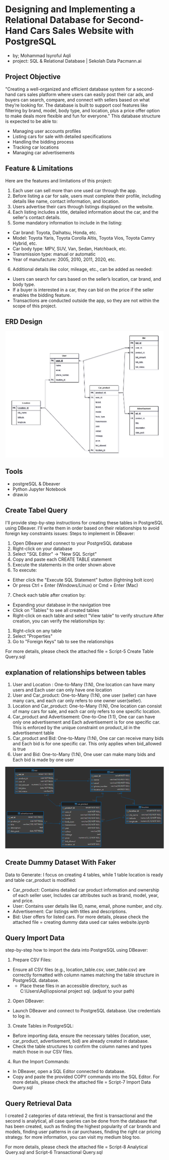 # Designing and Implementing a Relational Database for Second-Hand Cars Sales Website with PostgreSQL
- by; Mohammad Isyroful Aqli
- project: SQL & Relational Database | Sekolah Data Pacmann.ai

## Project Objective
"Creating a well-organized and efficient database system for a second-hand cars sales platform where users can easily post their car ads,
and buyers can search, compare, and connect with sellers based on what they’re looking for. The database is built to support cool features
like filtering by brand, model, body type, and location, plus a price offer option to make deals more flexible and fun for everyone."
This database structure is expected to be able to:
- Managing user accounts profiles
- Listing cars for sale with detailed specifications
- Handling the bidding process
- Tracking car locations
- Managing car advertisements

## Feature & Limitations
Here are the features and limitations of this project:
1.	Each user can sell more than one used car through the app.
2.	Before listing a car for sale, users must complete their profile, including details like name, contact information, and location.
3.	Users advertise their cars through listings displayed on the website.
4.	Each listing includes a title, detailed information about the car, and the seller's contact details.
5.	Some mandatory information to include in the listing:
   - Car brand: Toyota, Daihatsu, Honda, etc.
   - Model: Toyota Yaris, Toyota Corolla Altis, Toyota Vios, Toyota Camry Hybrid, etc.
   - Car body type: MPV, SUV, Van, Sedan, Hatchback, etc.
   - Transmission type: manual or automatic
   - Year of manufacture: 2005, 2010, 2011, 2020, etc.
6.  Additional details like color, mileage, etc., can be added as needed:
- Users can search for cars based on the seller’s location, car brand, and body type.
- If a buyer is interested in a car, they can bid on the price if the seller enables the bidding feature.
- Transactions are conducted outside the app, so they are not within the scope of this project.

## ERD Design
![ERD Diagram](https://github.com/aqli-myproject/Designing-and-Implementing-a-Relational-Database-for-Second-Hand-Cars-Sales-Website/blob/main/erd%20website%20car%20sales%20drawio.jpg)

## Tools
- postgreSQL & Dbeaver
- Python Jupyter Notebook
- draw.io

## Create Tabel Query
I'll provide step-by-step instructions for creating these tables in PostgreSQL using DBeaver. I'll write them in order based on their relationships to avoid foreign key constraints issues:
Steps to implement in DBeaver:
1.	Open DBeaver and connect to your PostgreSQL database
2.	Right-click on your database
3.	Select "SQL Editor" → "New SQL Script"
4.	Copy and paste each CREATE TABLE statement
5.	Execute the statements in the order shown above
6.	To execute:
   - Either click the "Execute SQL Statement" button (lightning bolt icon)
   - Or press Ctrl + Enter (Windows/Linux) or Cmd + Enter (Mac)
7.	Check each table after creation by:
  - Expanding your database in the navigation tree
  - Click on "Tables" to see all created tables
  - Right-click on each table and select "View table" to verify structure
After creation, you can verify the relationships by:
1.	Right-click on any table
2.	Select "Properties"
3.	Go to "Foreign Keys" tab to see the relationships

For more details, please check the attached file = Script-5 Create Table Query.sql

## explanation of relationships between tables
1.	User and Location : One-to-Many (1:N), One location can have many users and Each user can only have one location
2.	User and Car_product: One-to-Many (1:N), one user (seller) can have many cars, and each car only refers to one owner user(seller).
3.	Location and Car_product: One-to-Many (1:N), One location can consist of many cars for sale, and each car only refers to one specific location.
4.	Car_product and Advertisement: One-to-One (1:1), One car can have only one advertisement and Each advertisement is for one specific car. This is enforced by the unique constraint on product_id in the advertisement table
5.	Car_product and Bid: One-to-Many (1:N), One car can receive many bids and Each bid is for one specific car. This only applies when bid_allowed is true
6.	User and Bid: One-to-Many (1:N), One user can make many bids and Each bid is made by one user

![ERD Diagram](https://github.com/aqli-myproject/Designing-and-Implementing-a-Relational-Database-for-Second-Hand-Cars-Sales-Website/blob/main/erd%20website%20jual%20beli%20mobil%20dbeaver.png)


## Create Dummy Dataset With Faker
  Data to Generate: I focus on creating 4 tables, while 1 table location is ready and table car_product is modified:
- Car_product: Contains detailed car product information and ownership of each seller user, Includes car attributes such as brand, model, year, and price.
- User: Contains user details like ID, name, email, phone number, and city.
- Advertisement: Car listings with titles and descriptions.
- Bid: User offers for listed cars.
For more details, please check the attached file = creating dummy data used car sales website.ipynb

## Query Import Data
step-by-step how to import the data into PostgreSQL using DBeaver:
1.	Prepare CSV Files:
- Ensure all CSV files (e.g., location_table.csv, user_table.csv) are correctly formatted with column names matching the table structure in PostgreSQL database.
- - Place these files in an accessible directory, such as C:\Users\Aqli\opsional project sql\. (adjust to your path)
2.	Open DBeaver:
- Launch DBeaver and connect to PostgreSQL database. Use credentials to log in.
3.	Create Tables in PostgreSQL:
- Before importing data, ensure the necessary tables (location, user, car_product, advertisement, bid) are already created in database.
- Check the table structures to confirm the column names and types match those in our CSV files.
4.	Run the Import Commands:
- In DBeaver, open a SQL Editor connected to database.
- Copy and paste the provided COPY commands into the SQL Editor. 
For more details, please check the attached file = Script-7 Import Data Query.sql

## Query Retrieval Data
I created 2 categories of data retrieval, the first is transactional and the second is analytical, all case queries can be done from the database that has been created,
such as finding the highest popularity of car brands and models, finding user patterns in car purchases, finding the right car pricing strategy. for more information, you can visit my medium blog too.

For more details, please check the attached file = Script-8 Analytical Query.sql and Script-6 Transactional Query.sql


